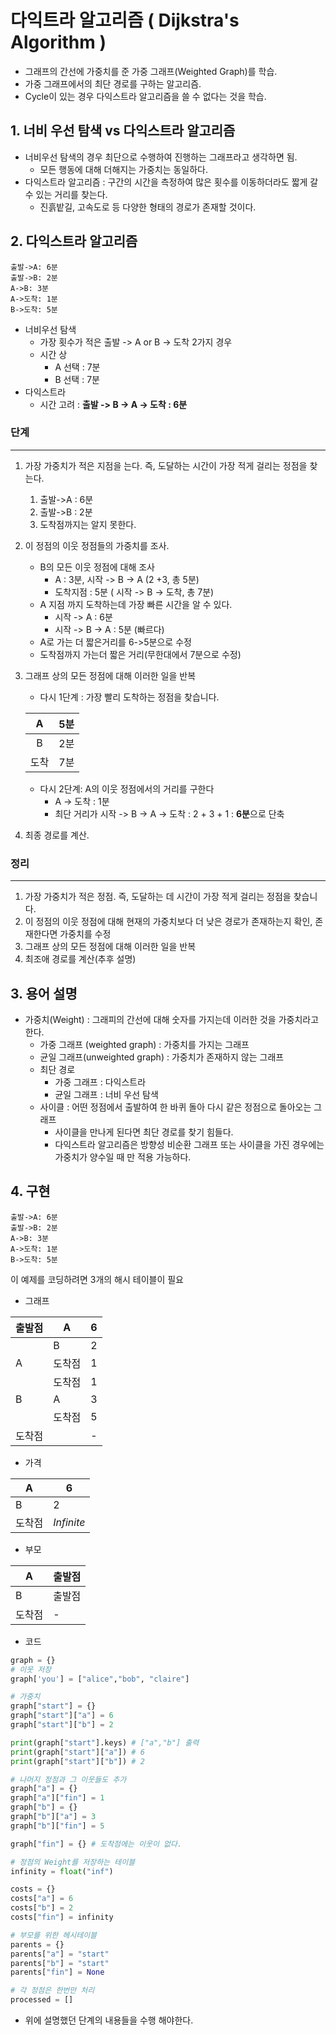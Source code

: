 # 다익트라 알고리즘 ( Dijkstra's Algorithm )

- 그래프의 간선에 가중치를 준 가중 그래프(Weighted Graph)를 학습.
- 가중 그래프에서의 최단 경로를 구하는 알고리즘.
- Cycle이 있는 경우 다익스트라 알고리즘을 쓸 수 없다는 것을 학습.



## 1. 너비 우선 탐색 vs 다익스트라 알고리즘

- 너비우선 탐색의 경우 최단으로 수행하여 진행하는 그래프라고 생각하면 됨.
  - 모든 행동에 대해 더해지는 가중치는 동일하다.
- 다익스트라 알고리즘 : 구간의 시간을 측정하여 많은 횟수를 이동하더라도 짧게 갈 수 있는 거리를 찾는다.
  - 진흙밭길, 고속도로 등 다양한 형태의 경로가 존재할 것이다.



## 2. 다익스트라 알고리즘

```sequence
출발->A: 6분
출발->B: 2분
A->B: 3분
A->도착: 1분
B->도착: 5분
```

- 너비우선 탐색
  - 가장 횟수가 적은 출발 -> A or B -> 도착 2가지 경우
  - 시간 상
    - A 선택 : 7분
    - B 선택 : 7분 
- 다익스트라
  - 시간 고려 : **출발 -> B -> A -> 도착 : 6분**



### 단계

---

1. 가장 가중치가 적은 지점을 는다. 즉, 도달하는 시간이 가장 적게 걸리는 정점을 찾는다.
   1. 출발->A : 6분 
   2. 출발->B : 2분
   3. 도착점까지는 알지 못한다. 

2. 이 정점의 이웃 정점들의 가중치를 조사.
   - B의 모든 이웃 정점에 대해 조사
     - A : 3분, 시작 -> B -> A (2 +3, 총 5분)
     - 도착지점 : 5분 ( 시작 -> B -> 도착, 총 7분)
   - A 지점 까지 도착하는데 가장 빠른 시간을 알 수 있다.
     - 시작 -> A : 6분
     - 시작 -> B -> A : 5분 (빠르다)
   - A로 가는 더 짧은거리를 6->5분으로 수정
   - 도착점까지 가는더 짧은 거리(무한대에서 7분으로 수정)

3. 그래프 상의 모든 정점에 대해 이러한 일을 반복

   - 다시 1단계 : 가장 빨리 도착하는 정점을 찾습니다.

   |  A   |  5분  |
   | :--: | :--: |
   |  B   |  2분  |
   |  도착  |  7분  |

   - 다시 2단계: A의 이웃 정점에서의 거리를 구한다
     - A -> 도착 : 1분
     - 최단 거리가 시작 -> B -> A -> 도착 : 2 + 3 + 1 : **6분**으로 단축

4. 최종 경로를 계산.


### 정리

---

1. 가장 가중치가 적은 정점. 즉, 도달하는 데 시간이 가장 적게 걸리는 정점을 찾습니다.
2. 이 정점의 이웃 정점에 대해 현재의 가중치보다 더 낮은 경로가 존재하는지 확인, 존재한다면 가중치를 수정
3. 그래프 상의 모든 정점에 대해 이러한 일을 반복
4. 최조애 경로를 계산(추후 설명)





## 3. 용어 설명

- 가중치(Weight) : 그래피의 간선에 대해 숫자를 가지는데 이러한 것을 가중치라고 한다.
  - 가중 그래프 (weighted graph) : 가중치를 가지는 그래프
  - 균일 그래프(unweighted graph) : 가중치가 존재하지 않는 그래프
  - 최단 경로
    - 가중 그래프 : 다익스트라
    - 균일 그래프 : 너비 우선 탐색
  - 사이클 : 어떤 정점에서 출발하여 한 바퀴 돌아 다시 같은 정점으로 돌아오는 그래프 
    - 사이클을 만나게 된다면 최단 경로를 찾기 힘들다.
    - 다익스트라 알고리즘은 방향성 비순환 그래프 또는 사이클을 가진 경우에는 가중치가 양수일 때 만 적용 가능하다.



## 4. 구현

```sequence
출발->A: 6분
출발->B: 2분
A->B: 3분
A->도착: 1분
B->도착: 5분
```

이 예제를 코딩하려면 3개의 해시 테이블이 필요 

- 그래프

| 출발점  | A    | 6    |
| ---- | ---- | ---- |
|      | B    | 2    |
| A    | 도착점  | 1    |
|      | 도착점  | 1    |
| B    | A    | 3    |
|      | 도착점  | 5    |
| 도착점  |      | -    |

- 가격

| A    | 6          |
| ---- | ---------- |
| B    | 2          |
| 도착점  | $Infinite$ |

- 부모

| A    | 출발점  |
| ---- | ---- |
| B    | 출발점  |
| 도착점  | -    |

- 코드

```python
graph = {}
# 이웃 저장
graph['you'] = ["alice","bob", "claire"]

# 가중치 
graph["start"] = {}
graph["start"]["a"] = 6
graph["start"]["b"] = 2

print(graph["start"].keys) # ["a","b"] 출력
print(graph["start"]["a"]) # 6
print(graph["start"]["b"]) # 2

# 나머지 정점과 그 이웃들도 추가
graph["a"] = {}
graph["a"]["fin"] = 1
graph["b"] = {}
graph["b"]["a"] = 3
graph["b"]["fin"] = 5

graph["fin"] = {} # 도착점에는 이웃이 없다.

# 정점의 Weight를 저장하는 테이블
infinity = float("inf")

costs = {}
costs["a"] = 6
costs["b"] = 2
costs["fin"] = infinity

# 부모를 위한 헤시테이블
parents = {}
parents["a"] = "start"
parents["b"] = "start"
parents["fin"] = None

# 각 정점은 한번만 처리
processed = []
```

- 위에 설명했던 단계의 내용들을 수행 해야한다.